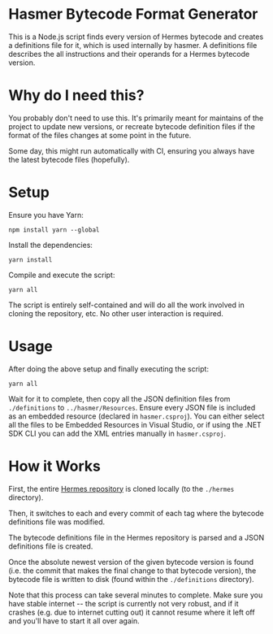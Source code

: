 # Hasmer Bytecode Format Generator

This is a Node.js script finds every version of Hermes bytecode and creates a definitions file for it, which is used internally by hasmer. A definitions file describes the all instructions and their operands for a Hermes bytecode version.

# Why do I need this?

You probably don't need to use this. It's primarily meant for maintains of the project to update new versions, or recreate bytecode definition files if the format of the files changes at some point in the future.

Some day, this might run automatically with CI, ensuring you always have the latest bytecode files (hopefully).

# Setup

Ensure you have Yarn:
```
npm install yarn --global
```
Install the dependencies:
```
yarn install
```
Compile and execute the script:
```
yarn all
```

The script is entirely self-contained and will do all the work involved in cloning the repository, etc. No other user interaction is required.

# Usage

After doing the above setup and finally executing the script:
```
yarn all
```
Wait for it to complete, then copy all the JSON definition files from `./definitions` to `../hasmer/Resources`. Ensure every JSON file is included as an embedded resource (declared in `hasmer.csproj`). You can either select all the files to be Embedded Resources in Visual Studio, or if using the .NET SDK CLI you can add the XML entries manually in `hasmer.csproj`.

# How it Works

First, the entire [Hermes repository](https://github.com/facebook/hermes) is cloned locally (to the `./hermes` directory).

Then, it switches to each and every commit of each tag where the bytecode definitions file was modified.

The bytecode definitions file in the Hermes repository is parsed and a JSON definitions file is created.

Once the absolute newest version of the given bytecode version is found (i.e. the commit that makes the final change to that bytecode version), the bytecode file is written to disk (found within the `./definitions` directory).

Note that this process can take several minutes to complete. Make sure you have stable internet -- the script is currently not very robust, and if it crashes (e.g. due to internet cutting out) it cannot resume where it left off and you'll have to start it all over again.
